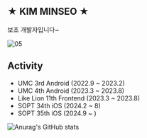 ## ★ KIM MINSEO ★

보초 개발자입니다~ <br>

![05](https://github.com/kms0233/kms0233/assets/105372558/513779b8-bb55-4220-98f7-274351660af5)

## Activity

- UMC 3rd Android (2022.9 ~ 2023.2)
- UMC 4th Android (2023.3 ~ 2023.8)
- Like Lion 11th Frontend (2023.3 ~ 2023.8)
- SOPT 34th iOS (2024.2 ~ 8)
- SOPT 35th iOS (2024.9 ~ )

![Anurag's GitHub stats](https://github-readme-stats.vercel.app/api?username=kms0233&show_icons=true&theme=radical)
